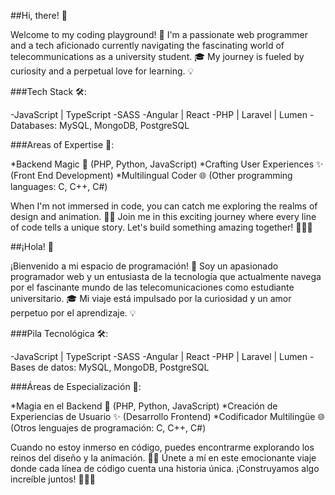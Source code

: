##Hi, there! 👋

Welcome to my coding playground! 🚀 I'm a passionate web programmer and a tech aficionado currently navigating the fascinating world of telecommunications as a university student. 🎓 My journey is fueled by curiosity and a perpetual love for learning. 💡

###Tech Stack 🛠️:

-JavaScript | TypeScript
-SASS
-Angular | React
-PHP | Laravel | Lumen
-Databases: MySQL, MongoDB, PostgreSQL

###Areas of Expertise 💼:

*Backend Magic 🧙 (PHP, Python, JavaScript)
*Crafting User Experiences ✨ (Front End Development)
*Multilingual Coder 🌐 (Other programming languages: C, C++, C#)

When I'm not immersed in code, you can catch me exploring the realms of design and animation. 🎨✨ Join me in this exciting journey where every line of code tells a unique story. Let's build something amazing together! 🚀👨‍💻

##¡Hola! 👋

¡Bienvenido a mi espacio de programación! 🚀 Soy un apasionado programador web y un entusiasta de la tecnología que actualmente navega por el fascinante mundo de las telecomunicaciones como estudiante universitario. 🎓 Mi viaje está impulsado por la curiosidad y un amor perpetuo por el aprendizaje. 💡

###Pila Tecnológica 🛠️:

-JavaScript | TypeScript
-SASS
-Angular | React
-PHP | Laravel | Lumen
-Bases de datos: MySQL, MongoDB, PostgreSQL

###Áreas de Especialización 💼:

*Magia en el Backend 🧙 (PHP, Python, JavaScript)
*Creación de Experiencias de Usuario ✨ (Desarrollo Frontend)
*Codificador Multilingüe 🌐 (Otros lenguajes de programación: C, C++, C#)

Cuando no estoy inmerso en código, puedes encontrarme explorando los reinos del diseño y la animación. 🎨✨ Únete a mí en este emocionante viaje donde cada línea de código cuenta una historia única. ¡Construyamos algo increíble juntos! 🚀👨‍💻
